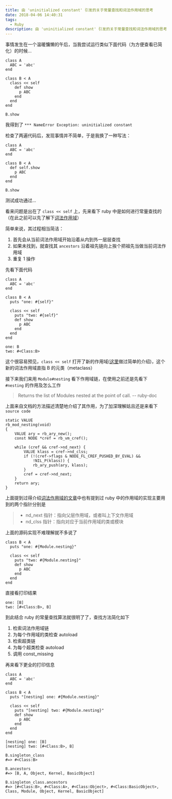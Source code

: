 ```yaml
---
title: 由 'uninitialized constant' 引发的关于常量查找和词法作用域的思考
date: 2018-04-06 14:40:31
tags:
  - Ruby
description: 由 'uninitialized constant' 引发的关于常量查找和词法作用域的思考
---
```


事情发生在一个温暖慵懒的午后，当我尝试运行类似下面代码（为方便查看已简化）的时候...

```
class A
  ABC = 'abc'
end

class B < A
  class << self
    def show
      p ABC
    end
  end
end

B.show
```

我得到了 `*** NameError Exception: uninitialized constant`

检查了两遍代码后，发现事情并不简单，于是我换了一种写法：

```
class A
  ABC = 'abc'
end

class B < A
  def self.show
    p ABC
  end
end

B.show
```

测试成功通过...

看来问题是出在了 `class << self` 上，先来看下 ruby 中是如何进行常量查找的（在此之前可以先了解下[词法作用域][1]）

简单来说，其过程相当简洁：

1. 首先会从当前词法作用域开始沿着从内到外一层层查找
2. 如果未找到，就查找其 `ancestors` 沿着祖先链向上挨个把祖先当做当前词法作用域
3. 重复 1 操作

先看下面代码

```
class A
  ABC = 'abc'
end

class B < A
  puts "one: #{self}"

  class << self
    puts "two: #{self}"
    def show
      p ABC
    end
  end
end
```

```
one: B
two: #<Class:B>
```

这个很容易预见，`class << self` 打开了新的作用域([这里][1]做过简单的介绍)，这个新的词法作用域直指 B 的元类（metaclass）

接下来我们来用 `Module#nesting` 看下作用域链，在使用之前还是先看下 `#nesting` 的作用及怎么工作
> Returns the list of Modules nested at the point of call. 
> -- ruby-doc

上面来自文档的方法描述清楚地介绍了其作用，为了加深理解姑且还是来看下 `source code`

```
static VALUE
rb_mod_nesting(void)
{
    VALUE ary = rb_ary_new();
    const NODE *cref = rb_vm_cref();

    while (cref && cref->nd_next) {
        VALUE klass = cref->nd_clss;
        if (!(cref->flags & NODE_FL_CREF_PUSHED_BY_EVAL) &&
            !NIL_P(klass)) {
            rb_ary_push(ary, klass);
        }
        cref = cref->nd_next;
    }
    return ary;
}
```

上面提到过得介绍[词法作用域的文章][1]中也有提到过 ruby 中的作用域的实现主要用到的两个指针分别是

> - nd_next 指针：指向父层作用域，或者叫上下文作用域
> - nd_clss 指针：指向对应于当前作用域的类或模块

上面的源码实现不难理解就不多说了

```
class B < A
  puts "one: #{Module.nesting}"

  class << self
    puts "two: #{Module.nesting}"
    def show
      p ABC
    end
  end
end
```
直接看打印结果
```
one: [B]
two: [#<Class:B>, B]
```

到此结合 ruby 的常量查找算法就很明了了，查找方法简化如下

 1. 检索词法作用域链
 2. 为每个作用域的类检查 autoload
 3. 检索超类链
 4. 为每个超类检查 autoload
 5. 调用 const_missing

再来看下更全的打印信息

```
class A
  ABC = 'abc'
end

class B < A
  puts "[nesting] one: #{Module.nesting}"

  class << self
    puts "[nesting] two: #{Module.nesting}"
    def show
      p ABC
    end
  end
end
```

```
[nesting] one: [B]
[nesting] two: [#<Class:B>, B]
```

```
B.singleton_class
#=> #<Class:B>

B.ancestors
#=> [B, A, Object, Kernel, BasicObject]

B.singleton_class.ancestors
#=> [#<Class:B>, #<Class:A>, #<Class:Object>, #<Class:BasicObject>, Class, Module, Object, Kernel, BasicObject]
```
 
  [1]: http://elibinary.com/2017/07/08/XXXI-Ruby-Method-Definition/